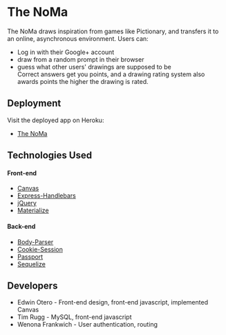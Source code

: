 # The NoMa
The NoMa draws inspiration from games like Pictionary, and transfers it to an online, asynchronous environment. Users can:
* Log in with their Google+ account
* draw from a random prompt in their browser
* guess what other users' drawings are supposed to be  
Correct answers get you points, and a drawing rating system also awards points the higher the drawing is rated.

## Deployment
Visit the deployed app on Heroku:
* [The NoMa](https://salty-everglades-55869.herokuapp.com/ "The NoMa App")

## Technologies Used
#### Front-end
* [Canvas](https://www.w3schools.com/html/html5_canvas.asp "Canvas at W3Schools")
* [Express-Handlebars](https://github.com/ericf/express-handlebars "Express-Handelbars")
* [jQuery](http://jquery.com/ "jQuery")
* [Materialize](http://materializecss.com/ "Materialize")
#### Back-end
* [Body-Parser](https://www.npmjs.com/package/body-parser "Body-Parser")
* [Cookie-Session](https://www.npmjs.com/package/cookie-session "Cookie-Session")
* [Passport](http://www.passportjs.org/ "Passport")
* [Sequelize](http://docs.sequelizejs.com/ "Sequelize")

## Developers
* Edwin Otero - Front-end design, front-end javascript, implemented Canvas
* Tim Rugg - MySQL, front-end javascript
* Wenona Frankwich - User authentication, routing